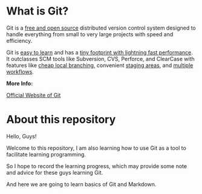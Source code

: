 # What is Git?

Git is a [free and open source](https://git-scm.com/about/free-and-open-source) distributed version control system designed to handle everything from small to very large projects with speed and efficiency.

Git is [easy to learn](https://git-scm.com/doc) and has a [tiny footprint with lightning fast performance](https://git-scm.com/about/small-and-fast). It outclasses SCM tools like Subversion, CVS, Perforce, and ClearCase with features like [cheap local branching](https://git-scm.com/about/branching-and-merging), convenient [staging areas](https://git-scm.com/about/staging-area), and [multiple workflows](https://git-scm.com/about/distributed).

**More Info:**

[Official Website of Git](https://git-scm.com/)



# About this repository

Hello, Guys! 

Welcome to this repository, I am also learning how to use Git as a tool to facilitate learning programming.

So I hope to record the learning progress, which may provide some note and advice for these guys learning Git.

And here we are going to learn basics of Git and Markdown.
